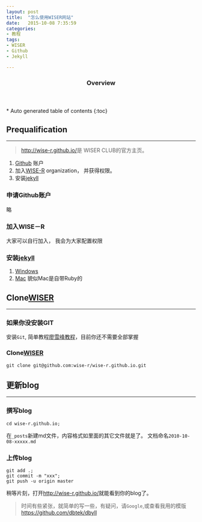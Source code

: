 ```yaml
---
layout: post
title:  "怎么使用WISER网站"
date:   2015-10-08 7:35:59
categories: 
- 教程 
tags:
- WISER
- Github
- Jekyll

---
```


<section id="table-of-contents" class="toc">
  <header>
    <h3>Overview</h3>
  </header>
<div id="drawer" markdown="1">
*  Auto generated table of contents
{:toc}
</div>
</section><!-- /#table-of-contents -->


## Prequalification
---

> <http://wise-r.github.io/>是 WISER CLUB的官方主页。


1. [Github](https://github.com/) 账户
2. 加入[WISE-R](https://github.com/wise-r) organization， 并获得权限。
3. 安装[jekyll](http://jekyll.bootcss.com/)

### 申请Github账户

略

### 加入WISE－R

大家可以自行加入， 我会为大家配置权限

### 安装[jekyll](http://jekyll.bootcss.com/)

1. [Windows](http://www.madhur.co.in/blog/2011/09/01/runningjekyllwindows.html)
2. [Mac](http://jekyll.bootcss.com/docs/installation/) 貌似Mac是自带Ruby的

## Clone[WISER](https://github.com/wise-r/wise-r.github.io)
---


### 如果你没安装GIT
安装`Git`, 简单教程[廖雪峰教程](http://www.liaoxuefeng.com/wiki/0013739516305929606dd18361248578c67b8067c8c017b000)，目前你还不需要全部掌握

### Clone[WISER](https://github.com/wise-r/wise-r.github.io)

```
git clone git@github.com:wise-r/wise-r.github.io.git
```

## 更新blog
---

### 撰写blog

```
cd wise-r.github.io;
```

在`_posts`新建md文件，内容格式如里面的其它文件就是了。
文档命名`2010-10-08-xxxxx.md`

### 上传blog

```
git add .;
git commit -m "xxx";
git push -u origin master
```

稍等片刻，打开<http://wise-r.github.io/>就能看到你的blog了。

> 时间有些紧张，就简单的写一些，有疑问，请`Google`,或查看我用的模版<https://github.com/dbtek/dbyll>


